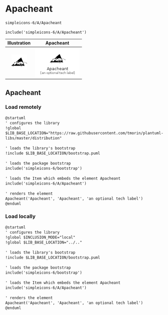 # Apacheant


```text
simpleicons-6/A/Apacheant
```

```text
include('simpleicons-6/A/Apacheant')
```



| Illustration | Apacheant |
| :---: | :---: |
| ![illustration for Illustration](../../simpleicons-6/A/Apacheant.png) | ![illustration for Apacheant](../../simpleicons-6/A/Apacheant.Local.png) |




## Apacheant

### Load remotely
```plantuml
@startuml
' configures the library
!global $LIB_BASE_LOCATION="https://raw.githubusercontent.com/tmorin/plantuml-libs/master/distribution"

' loads the library's bootstrap
!include $LIB_BASE_LOCATION/bootstrap.puml

' loads the package bootstrap
include('simpleicons-6/bootstrap')

' loads the Item which embeds the element Apacheant
include('simpleicons-6/A/Apacheant')

' renders the element
Apacheant('Apacheant', 'Apacheant', 'an optional tech label')
@enduml
```

### Load locally
```plantuml
@startuml
' configures the library
!global $INCLUSION_MODE="local"
!global $LIB_BASE_LOCATION="../.."

' loads the library's bootstrap
!include $LIB_BASE_LOCATION/bootstrap.puml

' loads the package bootstrap
include('simpleicons-6/bootstrap')

' loads the Item which embeds the element Apacheant
include('simpleicons-6/A/Apacheant')

' renders the element
Apacheant('Apacheant', 'Apacheant', 'an optional tech label')
@enduml
```

